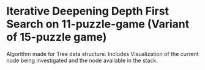 # Iterative Deepening Depth First Search on 11-puzzle-game (Variant of 15-puzzle game)

Algorithm made for Tree data structure.
Includes Visualization of the current node being investigated and the node available in the stack.
